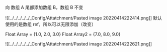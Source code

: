 向 数组 A 尾部添加数组 B，数组 B 不变

![[../../../../../_Config/Attatchment/Pasted image 20220414222414.png]]
默认使用的是数组 ref，所以可以无限添加（改变）

Float Array  = {1.0, 2.0, 3.0}
Float Array2  = {7.0, 8.0, 9.0}

![[../../../../../_Config/Attatchment/Pasted image 20220414222621.png]]